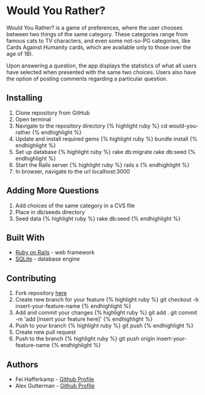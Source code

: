 # Would You Rather?

Would You Rather? is a game of preferences, where the user chooses between two things of the same category. These categories range from famous cats to TV characters, and even some not-so-PG categories, like Cards Against Humanity cards, which are available only to those over the age of 18).

Upon answering a question, the app displays the statistics of what all users have selected when presented with the same two choices. Users also have the option of posting comments regarding a particular question.

## Installing
1. Clone repository from GitHub
2. Open terminal
3. Navigate to the repository directory
{% highlight ruby %}
cd would-you-rather
{% endhighlight %}
4. Update and install required gems
{% highlight ruby %}
bundle install
{% endhighlight %}
5. Set up database
{% highlight ruby %}
rake db:migrate
rake db:seed
{% endhighlight %}
6. Start the Rails server
{% highlight ruby %}
rails s
{% endhighlight %}
7. In browser, navigate to the url localhost:3000

## Adding More Questions
1. Add choices of the same category in a CVS file
2. Place in db/seeds directory
3. Seed data
{% highlight ruby %}
rake db:seed
{% endhighlight %}

## Built With
* [Ruby on Rails](http://rubyonrails.org/) - web framework
* [SQLite](https://www.sqlite.org/) - database engine

## Contributing
1. Fork repository [here](https://github.com/feihafferkamp/mod2-project)
2. Create new branch for your feature
{% highlight ruby %}
git checkout -b insert-your-feature-name
{% endhighlight %}
3. Add and commit your changes
{% highlight ruby %}
git add .
git commit -m 'add [insert your feature here]'
{% endhighlight %}
4. Push to your branch
{% highlight ruby %}
git push
{% endhighlight %}
5. Create new pull request
6. Push to the branch
{% highlight ruby %}
git push origin insert-your-feature-name
{% endhighlight %}

## Authors
* Fei Hafferkamp - [Github Profile](https://github.com/feihafferkamp)
* Alex Gutterman - [Github Profile](https://github.com/guttermana)
